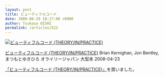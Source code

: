 ```yaml
---
layout: post
title: ビューティフルコード
date: 2008-06-29 18:17:00 +0900
author: Tsukasa OISHI
permalink: /articles/522
---
```


 [![ビューティフルコード (THEORY/IN/PRACTICE)](https://images-na.ssl-images-amazon.com/images/I/41P9jjFbtDL._SL160_.jpg "ビューティフルコード (THEORY/IN/PRACTICE)")](http://www.amazon.co.jp/%E3%83%93%E3%83%A5%E3%83%BC%E3%83%86%E3%82%A3%E3%83%95%E3%83%AB%E3%82%B3%E3%83%BC%E3%83%89-THEORY-PRACTICE-Brian-Kernighan/dp/4873113636%3FSubscriptionId%3DAKIAIKJECTBTL3JTYTKA%26tag%3Dkaeruspoon-22%26linkCode%3Dxm2%26camp%3D2025%26creative%3D165953%26creativeASIN%3D4873113636)

 [ビューティフルコード (THEORY/IN/PRACTICE)](http://www.amazon.co.jp/%E3%83%93%E3%83%A5%E3%83%BC%E3%83%86%E3%82%A3%E3%83%95%E3%83%AB%E3%82%B3%E3%83%BC%E3%83%89-THEORY-PRACTICE-Brian-Kernighan/dp/4873113636%3FSubscriptionId%3DAKIAIKJECTBTL3JTYTKA%26tag%3Dkaeruspoon-22%26linkCode%3Dxm2%26camp%3D2025%26creative%3D165953%26creativeASIN%3D4873113636)
Brian Kernighan, Jon Bentley, まつもとゆきひろ
オライリージャパン
大型本
2008-04-23

 [「ビューティフルコード (THEORY/IN/PRACTICE)」](http://www.amazon.co.jp/%E3%83%93%E3%83%A5%E3%83%BC%E3%83%86%E3%82%A3%E3%83%95%E3%83%AB%E3%82%B3%E3%83%BC%E3%83%89-THEORY-PRACTICE-Brian-Kernighan/dp/4873113636%3FSubscriptionId%3DAKIAIKJECTBTL3JTYTKA%26tag%3Dkaeruspoon-22%26linkCode%3Dxm2%26camp%3D2025%26creative%3D165953%26creativeASIN%3D4873113636)を買いました。
